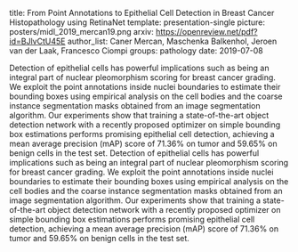 title: From Point Annotations to Epithelial Cell Detection in Breast Cancer Histopathology using RetinaNet
template: presentation-single
picture: posters/midl_2019_mercan19.png
arxiv: https://openreview.net/pdf?id=BJlvCtU45E
author_list: Caner Mercan, Maschenka Balkenhol, Jeroen van der Laak, Francesco Ciompi
groups: pathology
date: 2019-07-08

Detection of epithelial cells has powerful implications such as being an integral part of nuclear pleomorphism scoring for breast cancer grading. We exploit the point annotations inside nuclei boundaries to estimate their bounding boxes using empirical analysis on the cell bodies and the coarse instance segmentation masks obtained from an image segmentation algorithm. Our experiments show that training a state-of-the-art object detection network with a recently proposed optimizer on simple bounding box estimations performs promising epithelial cell detection, achieving a mean average precision (mAP) score of 71.36% on tumor and 59.65% on benign cells in the test set.
Detection of epithelial cells has powerful implications such as being an integral part of nuclear pleomorphism scoring for breast cancer grading. We exploit the point annotations inside nuclei boundaries to estimate their bounding boxes using empirical analysis on the cell bodies and the coarse instance segmentation masks obtained from an image segmentation algorithm. Our experiments show that training a state-of-the-art object detection network with a recently proposed optimizer on simple bounding box estimations performs promising epithelial cell detection, achieving a mean average precision (mAP) score of 71.36% on tumor and 59.65% on benign cells in the test set.
